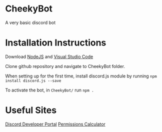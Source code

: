 # CheekyBot
A very basic discord bot

# Installation Instructions
Download [NodeJS](https://nodejs.org/en/) and [Visual Studio Code](https://code.visualstudio.com/)

Clone github repository and navigate to CheekyBot folder.

When setting up for the first time, install discord.js module by running `npm install discord.js --save`

To activate the bot, in `CheekyBot/` run `npm .`

# Useful Sites

[Discord Developer Portal](https://discordapp.com/developers/)
[Permissions Calculator](https://discordapi.com/permissions.html)
